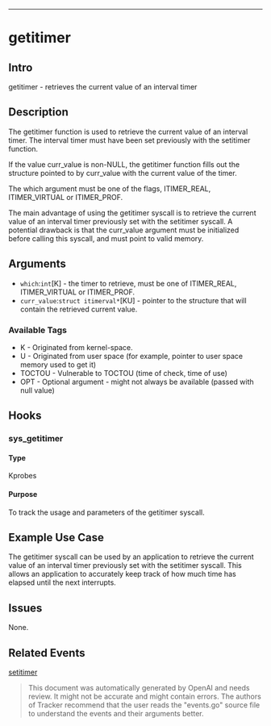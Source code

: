 
---

# getitimer

## Intro
getitimer - retrieves the current value of an interval timer

## Description
The getitimer function is used to retrieve the current value of an interval timer. The interval timer must have been set previously with the setitimer function.

If the value curr_value is non-NULL, the getitimer function fills out the structure pointed to by curr_value with the current value of the timer.

The which argument must be one of the flags, ITIMER_REAL, ITIMER_VIRTUAL or ITIMER_PROF.

The main advantage of using the getitimer syscall is to retrieve the current value of an interval timer previously set with the setitimer syscall. A potential drawback is that the curr_value argument must be initialized before calling this syscall, and must point to valid memory. 

## Arguments
* `which`:`int`[K] - the timer to retrieve, must be one of ITIMER_REAL, ITIMER_VIRTUAL or ITIMER_PROF. 
* `curr_value`:`struct itimerval*`[KU] - pointer to the structure that will contain the retrieved current value.

### Available Tags
* K - Originated from kernel-space.
* U - Originated from user space (for example, pointer to user space memory used to get it)
* TOCTOU - Vulnerable to TOCTOU (time of check, time of use)
* OPT - Optional argument - might not always be available (passed with null value)

## Hooks
### sys_getitimer
#### Type
Kprobes
#### Purpose
To track the usage and parameters of the getitimer syscall.

## Example Use Case
The getitimer syscall can be used by an application to retrieve the current value of an interval timer previously set with the setitimer syscall. This allows an application to accurately keep track of how much time has elapsed until the next interrupts.   

## Issues
None. 

## Related Events
[setitimer](setitimer.md)

> This document was automatically generated by OpenAI and needs review. It might
> not be accurate and might contain errors. The authors of Tracker recommend that
> the user reads the "events.go" source file to understand the events and their
> arguments better.
